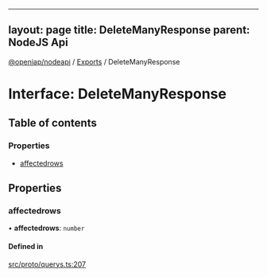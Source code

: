 
---
layout: page
title: DeleteManyResponse
parent: NodeJS Api
---
[@openiap/nodeapi](../README.md) / [Exports](../modules.md) / DeleteManyResponse

# Interface: DeleteManyResponse

## Table of contents

### Properties

- [affectedrows](DeleteManyResponse.md#affectedrows)

## Properties

### affectedrows

• **affectedrows**: `number`

#### Defined in

[src/proto/querys.ts:207](https://github.com/openiap/nodeapi/blob/a6b5438/src/proto/querys.ts#L207)
